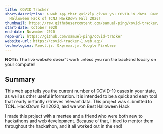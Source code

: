 ```yaml
---
title: COVID Tracker
short-description: A web app that quickly gives you COVID-19 data. Best
  Halloween Hack of TCNJ HackDown Fall 2020!
thumbnail: https://raw.githubusercontent.com/samuel-ping/covid-tracker/master/screenshots/covid_tracker_banner.png
start-date: October 2020
end-date: November 2020
repo-url: https://github.com/samuel-ping/covid-tracker
website-url: https://covid-tracker-1.web.app/
technologies: React.js, Express.js, Google Firebase
---
```

**NOTE**: The live website doesn't work unless you run the backend locally on your computer!

## Summary

This web app tells you the current number of COVID-19 cases in your state, as well as other useful information. It is intended to be a quick and easy tool that nearly instantly retrieves relevant data. This project was submitted to TCNJ HackDown Fall 2020, and we won Best Halloween Hack!

I made this project with a mentee and a friend who were both new to hackathons and web development. Because of that, I tried to mentor them throughout the hackathon, and it all worked out in the end!
